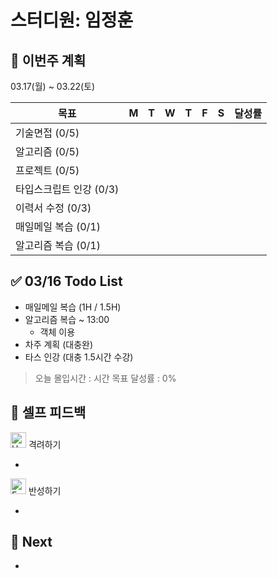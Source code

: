 # 스터디원: 임정훈

## 🚀 이번주 계획

03.17(월) ~ 03.22(토)

| 목표                    | M   | T   | W   | T   | F   | S   | 달성률 |
| ----------------------- | --- | --- | --- | --- | --- | --- | ------ |
| 기술면접 (0/5)          |     |     |     |     |     |     |        |
| 알고리즘 (0/5)          |     |     |     |     |     |     |        |
| 프로젝트 (0/5)          |     |     |     |     |     |     |        |
| 타입스크립트 인강 (0/3) |     |     |     |     |     |     |        |
| 이력서 수정 (0/3)       |     |     |     |     |     |     |        |
| 매일메일 복습 (0/1)     |     |     |     |     |     |     |        |
| 알고리즘 복습 (0/1)     |     |     |     |     |     |     |        |

## ✅ 03/16 Todo List

- 매일메일 복습 (1H / 1.5H)
- 알고리즘 복습 ~ 13:00
  - 객체 이용
- 차주 계획 (대충완)
- 타스 인강 (대충 1.5시간 수강)

> 오늘 몰입시간 : 시간
> 목표 달성률 : 0%

## 🎉 셀프 피드백

<img src="https://raw.githubusercontent.com/Tarikul-Islam-Anik/Animated-Fluent-Emojis/master/Emojis/Smilies/Hugging%20Face.png" alt="Hugging Face" width="25" height="25"> 격려하기</img>

-

<img src="https://raw.githubusercontent.com/Tarikul-Islam-Anik/Animated-Fluent-Emojis/master/Emojis/Smilies/Face%20with%20Monocle.png" alt="Face with Monocle" width="25" height="25"> 반성하기</img>

-

## 🌱 Next

-
